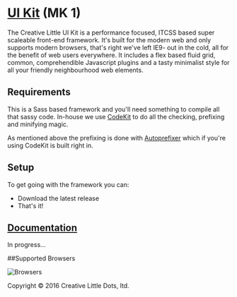 # <a href="http://creativelittle.uk/uikit" target="_blank">UI Kit</a> (MK 1)

The Creative Little UI Kit is a performance focused, ITCSS based super scaleable front-end framework. It's built for the modern web and only supports modern browsers, that's right we've left IE9- out in the cold, all for the benefit of web users everywhere. It includes a flex based fluid grid, common, comprehendible Javascript plugins and a tasty minimalist style for all your friendly neighbourhood web elements.

## Requirements

This is a Sass based framework and you'll need something to compile all that sassy code. In-house we use <a href="https://incident57.com/codekit" target="_blank">CodeKit</a> to do all the checking, prefixing and minifying magic.

As mentioned above the prefixing is done with <a href="https://github.com/postcss/autoprefixer" target="_blank">Autoprefixer</a> which if you're using CodeKit is built right in.

## Setup

To get going with the framework you can:


  * Download the latest release
  * That's it!

## <a href="https://creativelittledots.github.io/ui-kit" target="_blank">Documentation</a>

In progress...

##Supported Browsers

![Browsers](https://creativelittledots.github.io/ui-kit/images/browsers.svg)

Copyright © 2016 Creative Little Dots, ltd.
